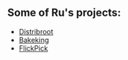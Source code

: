 ## Some of Ru's projects: 
* [Distribroot](https://github.com/kangarruu/Distribroot.git) 
* [Bakeking](https://github.com/kangarruu/AND_p4_bakeKing.git) 
* [FlickPick](https://github.com/kangarruu/AND_p3_flick_pick.git)
